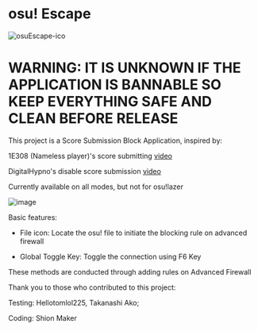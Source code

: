 # osu! Escape
 ![osuEscape-ico](https://user-images.githubusercontent.com/44802618/136822823-9cb9b9e1-6d9b-429e-b4b4-ef791d369d9f.png)

 # WARNING: IT IS UNKNOWN IF THE APPLICATION IS BANNABLE SO KEEP EVERYTHING SAFE AND CLEAN BEFORE RELEASE
 
 This project is a Score Submission Block Application, inspired by:
 
 1E308 (Nameless player)'s score submitting [video](https://www.youtube.com/watch?v=D7x7OXpUmss&t=647s&ab_channel=RoriSanbyaku)

 DigitalHypno's disable score submission [video](https://www.youtube.com/watch?v=lusAZ1fiph8&ab_channel=DigitalHypno)
 
 Currently available on all modes, but not for osu!lazer
 
 ![image](https://user-images.githubusercontent.com/73950784/137898101-da1b265c-395b-4d2b-b80a-d299027cd09d.png)

 
 Basic features:
 
 - File icon: Locate the osu! file to initiate the blocking rule on advanced firewall

 - Global Toggle Key: Toggle the connection using F6 Key
 
 These methods are conducted through adding rules on Advanced Firewall
 
 Thank you to those who contributed to this project:
 
 Testing: Hellotomlol225, Takanashi Ako;
 
 Coding: Shion Maker
